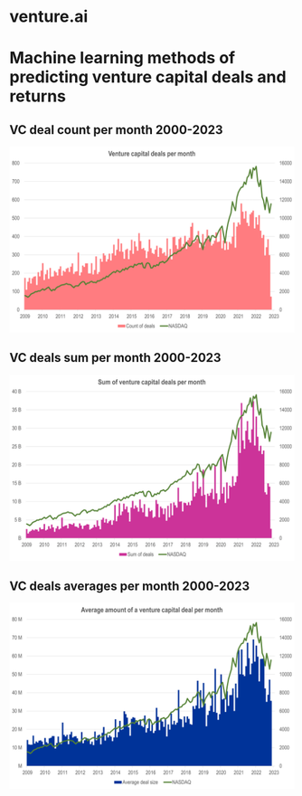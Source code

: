 # venture.ai
# Machine learning methods of predicting venture capital deals and returns

## VC deal count per month 2000-2023

![VC deal count per month 2000-2023](img/count_deals_m_00_23.png?raw=true "VC deal count per month 2000-2023")

## VC deals sum per month 2000-2023

![VC deals sum per month 2000-2023](img/sum_deals_m_00_23.png?raw=true "VC deals sum per month 2000-2023")

## VC deals averages per month 2000-2023

![VC deals averages per month 2000-2023](img/avg_deals_m_00_23.png?raw=true "VC deals averages per month 2000-2023")
